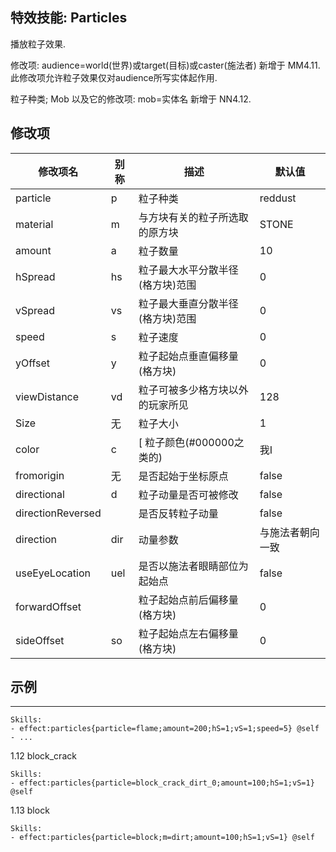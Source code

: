 特效技能: Particles
--------------------------

播放粒子效果.

修改项: audience=world(世界)或target(目标)或caster(施法者) 新增于 MM4.11.  
此修改项允许粒子效果仅对audience所写实体起作用.

粒子种类; Mob 以及它的修改项: mob=实体名 新增于 NN4.12.

修改项
----------

| 修改项名 | 别称    | 描述                                                                                                    | 默认值 |
|-----------|------------|----------------------------------------------------------------------------------------------------------------|---------------|
| particle  | p  | 粒子种类  | reddust |
| material | m | 与方块有关的粒子所选取的原方块 | STONE |
| amount | a | 粒子数量 | 10    |
| hSpread | hs  | 粒子最大水平分散半径(格方块)范围 | 0     |
| vSpread | vs  | 粒子最大垂直分散半径(格方块)范围 | 0     |
| speed | s   | 粒子速度 | 0 |
| yOffset | y   | 粒子起始点垂直偏移量(格方块) | 0 |
| viewDistance | vd  | 粒子可被多少格方块以外的玩家所见 | 128   |
| Size | 无 | 粒子大小 | 1 |
| color | c | [ 粒子颜色(#000000之类的) | 我I |
| fromorigin | 无 | 是否起始于坐标原点 | false |
| directional | d | 粒子动量是否可被修改 | false | 
| directionReversed | | 是否反转粒子动量 | false | 
| direction | dir | 动量参数 | 与施法者朝向一致 | 
| useEyeLocation | uel | 是否以施法者眼睛部位为起始点 | false |
| forwardOffset   |  | 粒子起始点前后偏移量(格方块) | 0 |
| sideOffset | so | 粒子起始点左右偏移量(格方块) | 0 |

示例
--------

----
    Skills:
    - effect:particles{particle=flame;amount=200;hS=1;vS=1;speed=5} @self
    - ...
1.12 block_crack

    Skills:
    - effect:particles{particle=block_crack_dirt_0;amount=100;hS=1;vS=1} @self

1.13 block

    Skills:
    - effect:particles{particle=block;m=dirt;amount=100;hS=1;vS=1} @self